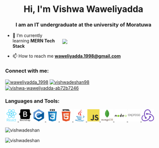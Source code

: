 <h1 align="center">Hi, I'm Vishwa Waweliyadda</h1>
<h3 align="center">I am an IT undergraduate at the university of Moratuwa</h3>
<img align="right" style="Padding:20px" width="300" src="https://miro.medium.com/max/1360/1*zVnWJtyGOX_kUIDm6ccCfQ.gif">

- 🌱 I’m currently learning **MERN Tech Stack**

- 📫 How to reach me **waweliyadda.1998@gmail.com**

<h3 align="left">Connect with me:</h3>
<p align="left">
<a href="https://www.hackerrank.com/waweliyadda_1998" target="blank"><img align="center" src="https://raw.githubusercontent.com/rahuldkjain/github-profile-readme-generator/master/src/images/icons/Social/hackerrank.svg" alt="waweliyadda_1998" height="30" width="40" /></a>
<a href="https://twitter.com/vishwadeshan98" target="blank"><img align="center" src="https://raw.githubusercontent.com/rahuldkjain/github-profile-readme-generator/master/src/images/icons/Social/twitter.svg" alt="vishwadeshan98" height="30" width="40" /></a>
<a href="https://linkedin.com/in/vishwa-waweliyadda-ab72b7246" target="blank"><img align="center" src="https://raw.githubusercontent.com/rahuldkjain/github-profile-readme-generator/master/src/images/icons/Social/linked-in-alt.svg" alt="vishwa-waweliyadda-ab72b7246" height="30" width="40" /></a>
</p>

<h3 align="left">Languages and Tools:</h3>
<p align="left">  </a> <a href="https://reactjs.org/" target="_blank" rel="noreferrer"> <img src="https://raw.githubusercontent.com/devicons/devicon/master/icons/react/react-original-wordmark.svg" alt="react" width="40" height="40"/> </a><img src="https://raw.githubusercontent.com/devicons/devicon/master/icons/bootstrap/bootstrap-plain-wordmark.svg" alt="bootstrap" width="40" height="40"/> </a> <a href="https://www.cprogramming.com/" target="_blank" rel="noreferrer"> <img src="https://raw.githubusercontent.com/devicons/devicon/master/icons/c/c-original.svg" alt="c" width="40" height="40"/> </a> <a href="https://www.w3schools.com/css/" target="_blank" rel="noreferrer"> <img src="https://raw.githubusercontent.com/devicons/devicon/master/icons/css3/css3-original-wordmark.svg" alt="css3" width="40" height="40"/> </a> <a href="https://www.w3.org/html/" target="_blank" rel="noreferrer"> <img src="https://raw.githubusercontent.com/devicons/devicon/master/icons/html5/html5-original-wordmark.svg" alt="html5" width="40" height="40"/> </a> <a href="https://www.java.com" target="_blank" rel="noreferrer"> <img src="https://raw.githubusercontent.com/devicons/devicon/master/icons/java/java-original.svg" alt="java" width="40" height="40"/> </a> <a href="https://developer.mozilla.org/en-US/docs/Web/JavaScript" target="_blank" rel="noreferrer"> <img src="https://raw.githubusercontent.com/devicons/devicon/master/icons/javascript/javascript-original.svg" alt="javascript" width="40" height="40"/> </a> <a href="https://www.mysql.com/" target="_blank" rel="noreferrer"> <a href="https://www.mongodb.com/" target="_blank" rel="noreferrer"> <img src="https://raw.githubusercontent.com/devicons/devicon/master/icons/mongodb/mongodb-original-wordmark.svg" alt="mongodb" width="40" height="40"/> </a> <a href="https://nodejs.org" target="_blank" rel="noreferrer"> <img src="https://raw.githubusercontent.com/devicons/devicon/master/icons/nodejs/nodejs-original-wordmark.svg" alt="nodejs" width="40" height="40"/> </a><a href="https://expressjs.com" target="_blank" rel="noreferrer"> <img src="https://raw.githubusercontent.com/devicons/devicon/master/icons/express/express-original-wordmark.svg" alt="express" width="40" height="40"/> </a>
<a href="https://redux.js.org" target="_blank" rel="noreferrer"> <img src="https://raw.githubusercontent.com/devicons/devicon/master/icons/redux/redux-original.svg" alt="redux" width="40" height="40"/> </a>


<p><img align="center" src="https://github-readme-stats.vercel.app/api/top-langs?username=vishwadeshan&show_icons=true&locale=en&layout=compact" alt="vishwadeshan" /></p>


<p><img align="center" src="https://github-readme-streak-stats.herokuapp.com/?user=vishwadeshan&" alt="vishwadeshan" /></p>

